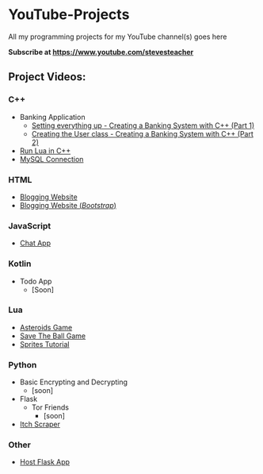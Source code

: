 # YouTube-Projects

All my programming projects for my YouTube channel(s) goes here

**Subscribe at https://www.youtube.com/stevesteacher**

## Project Videos:

### C++

- Banking Application
  - [Setting everything up - Creating a Banking System with C++ (Part 1)](https://youtu.be/xzqlI4OJ0Vg)
  - [Creating the User class - Creating a Banking System with C++ (Part 2)](https://youtu.be/33nz5L5IEW0)
- [Run Lua in C++](https://youtu.be/DSHAml7EoLE)
- [MySQL Connection](https://youtu.be/WlEFQPvKUPo)

### HTML

- [Blogging Website](https://youtu.be/gBjErvKBeUs)
- [Blogging Website (_Bootstrap_)](https://youtu.be/zaLOocqf2I4)

### JavaScript

- [Chat App](https://youtu.be/1D0UKDXIRDQ)

### Kotlin

- Todo App
  - [Soon]

### Lua

- [Asteroids Game](https://youtu.be/z5YR_6D1UlM)
- [Save The Ball Game](https://youtu.be/mbJlh-7zuqg)
- [Sprites Tutorial](https://youtu.be/bQAAYpGwuIk)

### Python

- Basic Encrypting and Decrypting
  - [soon]
- Flask
  - Tor Friends
    - [soon]
- [Itch Scraper](https://youtu.be/sXNdbLoqGwY)

### Other

- [Host Flask App](https://youtu.be/wK7hPe4mN2A)
